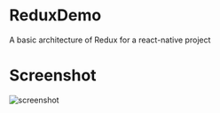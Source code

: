 # ReduxDemo

A basic architecture of Redux for a react-native project

# Screenshot

![screenshot](https://github.com/wangdicoder/react-native-redux-demo/raw/master/screenshot/demo.gif)